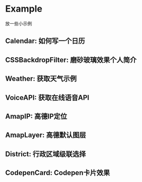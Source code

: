 # Example
放一些小示例

## Calendar: 如何写一个日历
## CSSBackdropFilter: 磨砂玻璃效果个人简介
## Weather: 获取天气示例
## VoiceAPI: 获取在线语音API
## AmapIP: 高德IP定位
## AmapLayer: 高德默认图层
## District: 行政区域级联选择
## CodepenCard: Codepen卡片效果

